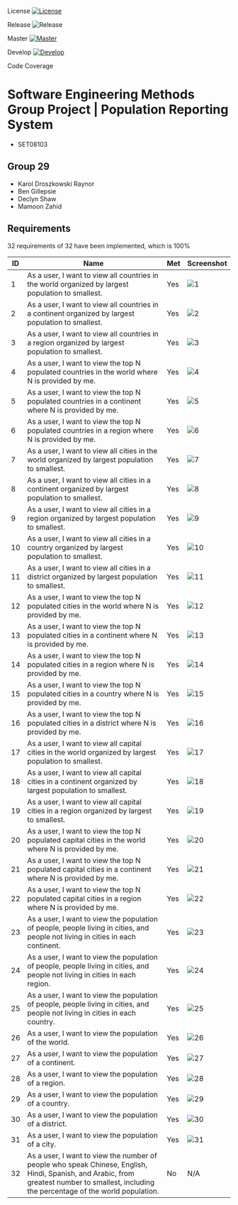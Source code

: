 License
[![License](https://img.shields.io/badge/License-Apache_2.0-blue.svg)](https://opensource.org/licenses/Apache-2.0)

Release
![Release](https://img.shields.io/github/v/release/Bennyboy12306/sem-group-29)

Master
[![Master](https://github.com/Bennyboy12306/sem-group-29/actions/workflows/main.yml/badge.svg?branch=master)](https://github.com/Bennyboy12306/sem-group-29/actions/workflows/main.yml?branch=master)

Develop
[![Develop](https://github.com/Bennyboy12306/sem-group-29/actions/workflows/main.yml/badge.svg?branch=develop)](https://github.com/Bennyboy12306/sem-group-29/actions/workflows/main.yml?branch=develop)

Code Coverage

# Software Engineering Methods Group Project | Population Reporting System
- SET08103 

## Group 29
- Karol Droszkowski Raynor
- Ben Gillepsie
- Declyn Shaw
- Mamoon Zahid 

## Requirements

32 requirements of 32 have been implemented, which is 100%

| ID | Name | Met | Screenshot |
|---|---|---|---|
| 1 | As a user, I want to view all countries in the world organized by largest population to smallest. | Yes | ![1](https://github.com/Bennyboy12306/sem-group-29/blob/feature/screenshots/Screenshots/11%20-%20Countries%20ordered%20by%20population.png?raw=true) |
| 2 | As a user, I want to view all countries in a continent organized by largest population to smallest. | Yes | ![2](https://github.com/Bennyboy12306/sem-group-29/blob/feature/screenshots/Screenshots/12%20-%20All%20countries%20in%20continent%20largest%20to%20smallest.png?raw=true) |
| 3 | As a user, I want to view all countries in a region organized by largest population to smallest. | Yes | ![3](https://github.com/Bennyboy12306/sem-group-29/blob/feature/screenshots/Screenshots/13%20-%20All%20countries%20in%20a%20region%20largest%20to%20smallest.png?raw=true) |
| 4 | As a user, I want to view the top N populated countries in the world where N is provided by me. | Yes | ![4](https://github.com/Bennyboy12306/sem-group-29/blob/feature/screenshots/Screenshots/14%20-%20top%20N%20populated%20countries.png?raw=true) |
| 5 | As a user, I want to view the top N populated countries in a continent where N is provided by me. | Yes | ![5](https://github.com/Bennyboy12306/sem-group-29/blob/feature/screenshots/Screenshots/15%20-%20top%20N%20populated%20countries%20in%20continent.png?raw=true) |
| 6 | As a user, I want to view the top N populated countries in a region where N is provided by me. | Yes | ![6](https://github.com/Bennyboy12306/sem-group-29/blob/feature/screenshots/Screenshots/16%20-%20top%20N%20populated%20countries%20in%20a%20region.png?raw=true) |
| 7 | As a user, I want to view all cities in the world organized by largest population to smallest. | Yes | ![7](https://github.com/Bennyboy12306/sem-group-29/blob/feature/screenshots/Screenshots/17%20-%20Cities%20ordered%20by%20population.png?raw=true) |
| 8 | As a user, I want to view all cities in a continent organized by largest population to smallest. | Yes | ![8](https://github.com/Bennyboy12306/sem-group-29/blob/feature/screenshots/Screenshots/18%20-%20all%20cities%20in%20a%20continent%20by%20largest%20population%20to%20snmallest.png?raw=true) |
| 9 | As a user, I want to view all cities in a region organized by largest population to smallest. | Yes | ![9](https://github.com/Bennyboy12306/sem-group-29/blob/feature/screenshots/Screenshots/19%20-%20Cities%20in%20a%20region%20populaton%20largest%20to%20smallest.png?raw=true) |
| 10 | As a user, I want to view all cities in a country organized by largest population to smallest. | Yes | ![10](https://github.com/Bennyboy12306/sem-group-29/blob/feature/screenshots/Screenshots/20%20-%20Cities%20in%20a%20country%20largest%20to%20smallest.png?raw=true) |
| 11 | As a user, I want to view all cities in a district organized by largest population to smallest. | Yes | ![11](https://github.com/Bennyboy12306/sem-group-29/blob/feature/screenshots/Screenshots/21%20-%20All%20cities%20in%20a%20district%20largest%20to%20smallest.png?raw=true) |
| 12 | As a user, I want to view the top N populated cities in the world where N is provided by me. | Yes | ![12](https://github.com/Bennyboy12306/sem-group-29/blob/feature/screenshots/Screenshots/22-Top%20N%20populated%20cities.png?raw=true) |
| 13 | As a user, I want to view the top N populated cities in a continent where N is provided by me. | Yes | ![13](https://github.com/Bennyboy12306/sem-group-29/blob/feature/screenshots/Screenshots/23-top%20N%20populated%20cities%20in%20a%20continent.png?raw=true) |
| 14 | As a user, I want to view the top N populated cities in a region where N is provided by me. | Yes | ![14](https://github.com/Bennyboy12306/sem-group-29/blob/feature/screenshots/Screenshots/24-top%20N%20populated%20cities%20in%20a%20region.png?raw=true) |
| 15 | As a user, I want to view the top N populated cities in a country where N is provided by me. | Yes | ![15](https://github.com/Bennyboy12306/sem-group-29/blob/feature/screenshots/Screenshots/25-top%20N%20populated%20cities%20in%20a%20country.png?raw=true) |
| 16 | As a user, I want to view the top N populated cities in a district where N is provided by me. | Yes | ![16](https://github.com/Bennyboy12306/sem-group-29/blob/feature/screenshots/Screenshots/26-top%20N%20populated%20cities%20in%20a%20district.png?raw=true) |
| 17 | As a user, I want to view all capital cities in the world organized by largest population to smallest. | Yes | ![17](https://github.com/Bennyboy12306/sem-group-29/blob/feature/screenshots/Screenshots/27-Capital%20cities%20largest%20to%20smallest.png?raw=true) |
| 18 | As a user, I want to view all capital cities in a continent organized by largest population to smallest. | Yes | ![18](https://github.com/Bennyboy12306/sem-group-29/blob/feature/screenshots/Screenshots/28-all%20capital%20cities%20in%20a%20continent.png?raw=true) |
| 19 | As a user, I want to view all capital cities in a region organized by largest to smallest. | Yes | ![19](https://github.com/Bennyboy12306/sem-group-29/blob/feature/screenshots/Screenshots/29%20-%20All%20capital%20cities%20in%20a%20region%20largest%20to%20smallest.png?raw=true) |
| 20 | As a user, I want to view the top N populated capital cities in the world where N is provided by me. | Yes | ![20](https://github.com/Bennyboy12306/sem-group-29/blob/feature/screenshots/Screenshots/30-top%20n%20populated%20capital%20cities.png?raw=true) |
| 21 | As a user, I want to view the top N populated capital cities in a continent where N is provided by me. | Yes | ![21](https://github.com/Bennyboy12306/sem-group-29/blob/feature/screenshots/Screenshots/31-top%20n%20capital%20cities%20in%20a%20continent.png?raw=true) |
| 22 | As a user, I want to view the top N populated capital cities in a region where N is provided by me. | Yes | ![22](https://github.com/Bennyboy12306/sem-group-29/blob/feature/screenshots/Screenshots/32-Top%20N%20populated%20capital%20cities%20in%20a%20region.png?raw=true) |
| 23 | As a user, I want to view the population of people, people living in cities, and people not living in cities in each continent. | Yes | ![23](https://github.com/Bennyboy12306/sem-group-29/blob/feature/screenshots/Screenshots/33-Living%20in%20cities%20and%20not%20in%20cities%20by%20continent.png?raw=true) |
| 24 | As a user, I want to view the population of people, people living in cities, and people not living in cities in each region. | Yes | ![24](https://github.com/Bennyboy12306/sem-group-29/blob/feature/screenshots/Screenshots/34-In%20cities%20not%20in%20cities%20by%20region.png?raw=true) |
| 25 | As a user, I want to view the population of people, people living in cities, and people not living in cities in each country. | Yes | ![25](https://github.com/Bennyboy12306/sem-group-29/blob/feature/screenshots/Screenshots/35-In%20cities%20and%20not%20in%20cities%20by%20country.png?raw=true) |
| 26 | As a user, I want to view the population of the world. | Yes | ![26](https://github.com/Bennyboy12306/sem-group-29/blob/feature/screenshots/Screenshots/36%20-%20View%20population%20of%20world.png?raw=true) |
| 27 | As a user, I want to view the population of a continent. | Yes | ![27](https://github.com/Bennyboy12306/sem-group-29/blob/feature/screenshots/Screenshots/37%20-%20Population%20of%20a%20continent.png?raw=true) |
| 28 | As a user, I want to view the population of a region. | Yes | ![28](https://github.com/Bennyboy12306/sem-group-29/blob/feature/screenshots/Screenshots/38%20-%20Population%20of%20a%20region.png?raw=true) |
| 29 | As a user, I want to view the population of a country. | Yes | ![29](https://github.com/Bennyboy12306/sem-group-29/blob/feature/screenshots/Screenshots/39-Population%20of%20a%20country.png?raw=true) |
| 30 | As a user, I want to view the population of a district. | Yes | ![30](https://github.com/Bennyboy12306/sem-group-29/blob/feature/screenshots/Screenshots/40-Population%20of%20a%20district.png?raw=true) |
| 31 | As a user, I want to view the population of a city. | Yes | ![31](https://github.com/Bennyboy12306/sem-group-29/blob/feature/screenshots/Screenshots/41-Population%20of%20city.png?raw=true) |
| 32 | As a user, I want to view the number of people who speak Chinese, English, Hindi, Spanish, and Arabic, from greatest number to smallest, including the percentage of the world population. | No | N/A |

